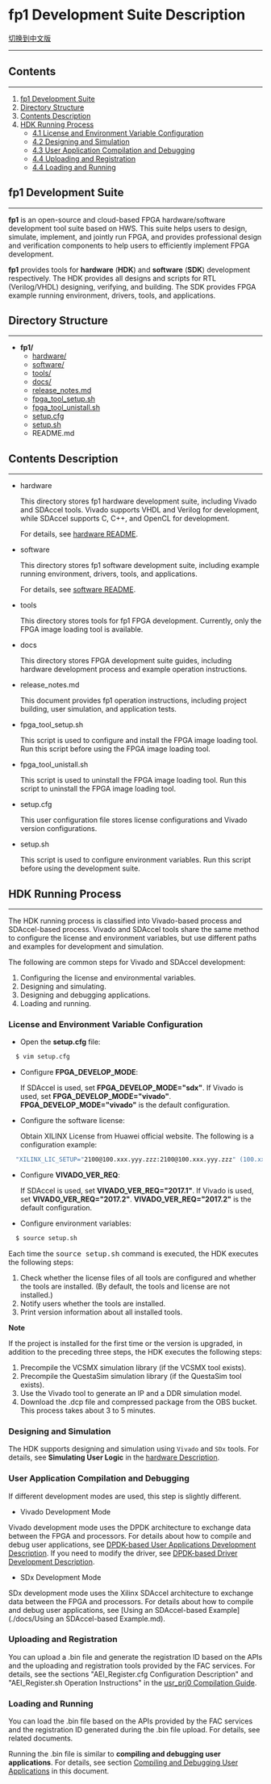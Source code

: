 # fp1 Development Suite Description

[切换到中文版](./README_CN.md)

---

## Contents
-------
1. [fp1 Development Suite](#sec-1)
2. [Directory Structure](#sec-2)
3. [Contents Description](#sec-3)
4. [HDK Running Process](#sec-4)
   * [4.1 License and Environment Variable Configuration](#sec-4-1)
   * [4.2 Designing and Simulation](#sec-4-2)
   * [4.3 User Application Compilation and Debugging](#sec-4-3)
   * [4.4 Uploading and Registration](#sec-4-4)
   * [4.4 Loading and Running](#sec-4-5)

</div>

<a id="sec-1" name="sec-1"></a>
## fp1 Development Suite

---

**fp1** is an open-source and cloud-based FPGA hardware/software development tool suite based on HWS. This suite helps users to design, simulate, implement, and jointly run FPGA, and provides professional design and verification components to help users to efficiently implement FPGA development.

**fp1** provides tools for **hardware** (**HDK**) and **software** (**SDK**) development respectively. The HDK provides all designs and scripts for RTL (Verilog/VHDL) designing, verifying, and building. The SDK provides FPGA example running environment, drivers, tools, and applications.

<a id="sec-2" name="sec-2"></a>

## Directory Structure

---

- **fp1/**
  - [hardware/](#sec-3-1)
  - [software/](#sec-3-2)
  - [tools/](#sec-3-3)
  - [docs/](#sec-3-4)
  - [release_notes.md](#sec-3-5)
  - [fpga_tool_setup.sh](#sec-3-6)
  - [fpga_tool_unistall.sh](#sec-3-7)
  - [setup.cfg](#sec-3-8)
  - [setup.sh](#sec-3-9)
  - README.md

<a id="sec-3" name="sec-3"></a>

## Contents Description

---

<a id="sec-3-1" name="sec-3-1"></a>

- hardware

  This directory stores fp1 hardware development suite, including Vivado and SDAccel tools. Vivado supports VHDL and Verilog for development, while SDAccel supports C, C++, and OpenCL for development.

  For details, see [hardware README](./fp1/hardware/README.md).

<a id="sec-3-2" name="sec-3-2"></a>

- software

  This directory stores fp1 software development suite, including example running environment, drivers, tools, and applications.

  For details, see [software README](./fp1/software/README.md).

<a id="sec-3-3" name="sec-3-3"></a>

- tools

  This directory stores tools for fp1 FPGA development. Currently, only the FPGA image loading tool is available.

<a id="sec-3-4" name="sec-3-4"></a>

- docs

  This directory stores FPGA development suite guides, including hardware development process and example operation instructions.

<a id="sec-3-5" name="sec-3-5"></a>

- release_notes.md

  This document provides fp1 operation instructions, including project building, user simulation, and application tests.

<a id="sec-3-6" name="sec-3-6"></a>

- fpga_tool_setup.sh

  This script is used to configure and install the FPGA image loading tool. Run this script before using the FPGA image loading tool.

<a id="sec-3-7" name="sec-3-7"></a>

- fpga_tool_unistall.sh

  This script is used to uninstall the FPGA image loading tool. Run this script to uninstall the FPGA image loading tool.

<a id="sec-3-8" name="sec-3-8"></a>

- setup.cfg

  This user configuration file stores license configurations and Vivado version configurations.

<a id="sec-3-9" name="sec-3-9"></a>

- setup.sh

  This script is used to configure environment variables. Run this script before using the development suite.

<a id="sec-4" name="sec-4"></a>

## HDK Running Process

---

The HDK running process is classified into Vivado-based process and SDAccel-based process.
Vivado and SDAccel tools share the same method to configure the license and environment variables, but use different paths and examples for development and simulation.

The following are common steps for Vivado and SDAccel development:

1. Configuring the license and environmental variables.
2. Designing and simulating.
3. Designing and debugging applications.
4. Loading and running.

<a id="sec-4-1" name="sec-4-1"></a>

### License and Environment Variable Configuration

- Open the **setup.cfg** file:

```bash
  $ vim setup.cfg
```

- Configure **FPGA_DEVELOP_MODE**:

  If SDAccel is used, set **FPGA_DEVELOP_MODE="sdx"**.
  If Vivado is used, set **FPGA_DEVELOP_MODE="vivado"**.
  **FPGA_DEVELOP_MODE="vivado"** is the default configuration.

- Configure the software license:

  Obtain XILINX License from Huawei official website. The following is a configuration example:

```bash
  "XILINX_LIC_SETUP="2100@100.xxx.yyy.zzz:2100@100.xxx.yyy.zzz" (100.xxx.yyy.zzz indicates the IP address of the license.)
```

- Configure **VIVADO_VER_REQ**:

  If SDAccel is used, set **VIVADO_VER_REQ="2017.1"**.
  If Vivado is used, set **VIVADO_VER_REQ="2017.2"**.
  **VIVADO_VER_REQ="2017.2"** is the default configuration.

- Configure environment variables:

```bash
  $ source setup.sh
```

Each time the <kbd>source setup.sh</kbd> command is executed, the HDK executes the following steps:

1. Check whether the license files of all tools are configured and whether the tools are installed. (By default, the tools and license are not installed.)
2. Notify users whether the tools are installed.
3. Print version information about all installed tools.

**Note**

If the project is installed for the first time or the version is upgraded, in addition to the preceding three steps, the HDK executes the following steps:

1. Precompile the VCSMX simulation library (if the VCSMX tool exists).
2. Precompile the QuestaSim simulation library (if the QuestaSim tool exists).
3. Use the Vivado tool to generate an IP and a DDR simulation model.
4. Download the .dcp file and compressed package from the OBS bucket. This process takes about 3 to 5 minutes.

<a id="sec-4-2" name="sec-4-2"></a>

### Designing and Simulation

The HDK supports designing and simulation using `Vivado` and `SDx` tools. For details, see **Simulating User Logic** in the [hardware Description](./hardware/README.md).

<a id="sec-4-3" name="sec-4-3"></a>

### User Application Compilation and Debugging

If different development modes are used, this step is slightly different.

- Vivado Development Mode

Vivado development mode uses the DPDK architecture to exchange data between the FPGA and processors. For details about how to compile and debug user applications, see [DPDK-based User Applications Development Description](./software/app/dpdk_app/README.md).
If you need to modify the driver, see [DPDK-based Driver Development Description](./software/userspace/dpdk_src/README.md).

- SDx Development Mode

SDx development mode uses the Xilinx SDAccel architecture to exchange data between the FPGA and processors. For details about how to compile and debug user applications, see [Using an SDAccel-based Example](./docs/Using an SDAccel-based Example.md).

<a id="sec-4-4" name="sec-4-4"></a>

### Uploading and Registration

You can upload a .bin file and generate the registration ID based on the APIs and the uploading and registration tools provided by the FAC services. For details, see the sections "AEI_Register.cfg Configuration Description" and "AEI_Register.sh Operation Instructions" in the [usr_prj0 Compilation Guide](./hardware/vivado_design/user/usr_prj0/prj/README.md).

<a id="sec-4-5" name="sec-4-5"></a>

### Loading and Running

You can load the .bin file based on the APIs provided by the FAC services and the registration ID generated during the .bin file upload. For details, see related documents.

Running the .bin file is similar to **compiling and debugging user applications**. For details, see section [Compiling and Debugging User Applications](#sec-4-3) in this document.

